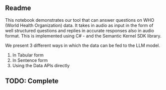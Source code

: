 ## Readme
This notebook demonstrates our tool that can answer questions on WHO (World Health Organization) data. It takes in audio as input in the form of well structured questions and replies in accurate responses also in audio format. This is implemented using C# - and the Semantic Kernel SDK library.

We present 3 different ways in which the data can be fed to the LLM model.
1. In Tabular form
2. In Sentence form
3. Using the Data APIs directly

## TODO: Complete 